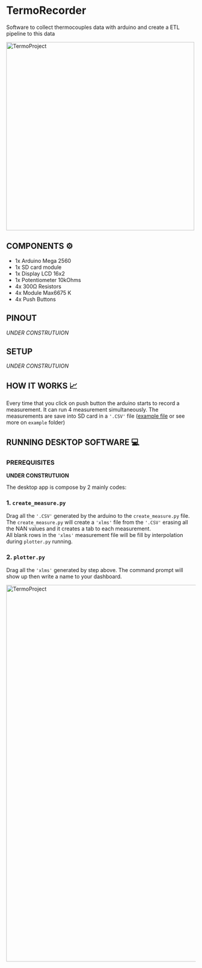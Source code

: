 # TermoRecorder
Software to collect thermocouples data with arduino and create a ETL pipeline to this data

<img src="https://i.postimg.cc/4xnSqn5J/termo2.jpg" alt="TermoProject" width="500"/>

## COMPONENTS :gear: 

- 1x Arduino Mega 2560
- 1x SD card module 
- 1x Display LCD 16x2
- 1x Potentiometer 10kOhms
- 4x 300Ω Resistors 
- 4x Module Max6675 K
- 4x Push Buttons

## PINOUT
*UNDER CONSTRUTUION*

## SETUP
*UNDER CONSTRUTUION*


## HOW IT WORKS :chart_with_upwards_trend:

Every time that you click on push button the arduino starts to record a measurement. It can run 4 measurement simultaneously. The measurements are save into SD card in a `'.CSV'` file ([example file](https://raw.githubusercontent.com/LincolnG4/TermoRecorder/master/examples/DADOS3.CSV) or see more on `example` folder)  

## RUNNING DESKTOP SOFTWARE :computer:

### PREREQUISITES 
__UNDER CONSTRUTUION__  

The desktop app is compose by 2 mainly codes:  

### 1. `create_measure.py` 

Drag all the `'.CSV'` generated by the arduino to the `create_measure.py` file.  
The `create_measure.py` will create a `'xlms'` file from the `'.CSV'` erasing all the NAN values and it creates a tab to each measurement.  
All blank rows in the `'xlms'` measurement file will be fill by interpolation during `plotter.py` running.

### 2. `plotter.py`

Drag all the `'xlms'` generated by step above. The command prompt will show up then write a name to your dashboard. 

<img src="https://i.postimg.cc/wTnYHSB8/Capturar.png" alt="TermoProject" width="1000"/>




